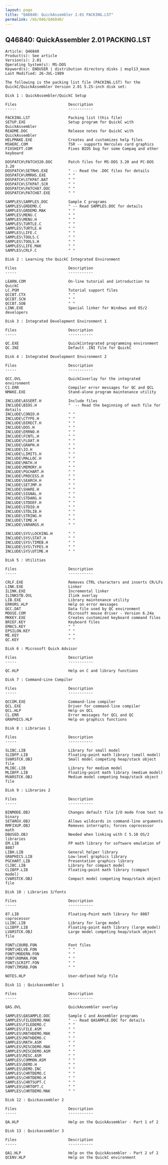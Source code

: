 ```yaml
---
layout: page
title: "Q46840: QuickAssembler 2.01 PACKING.LST"
permalink: /kb/046/Q46840/
---
```


## Q46840: QuickAssembler 2.01 PACKING.LST

	Article: Q46840
	Product(s): See article
	Version(s): 2.01
	Operating System(s): MS-DOS
	Keyword(s): ENDUSER | distribution directory disks | mspl13_masm
	Last Modified: 26-JUL-1989
	
	The following is the packing list file (PACKING.LST) for the
	QuickC/QuickAssembler Version 2.01 5.25-inch disk set:
	
	Disk 1 : QuickAssembler/QuickC Setup
	
	Files                       Description
	-----                       -----------
	
	PACKING.LST                 Packing list (this file)
	SETUP.EXE                   Setup program for QuickC with QuickAssembler
	README.DOC                  Release notes for QuickC with QuickAssembler
	HELPMAKE.EXE                Creates and customizes help files
	MSHERC.COM                  TSR -- supports Hercules card graphics
	FIXSHIFT.COM                Fixes BIOS bug for some Compaq and other keyboard
	
	DOSPATCH\PATCH320.DOC       Patch files for MS-DOS 3.20 and PC-DOS 3.20
	DOSPATCH\SETRHS.EXE         " -- Read the .DOC files for details
	DOSPATCH\RMRHS.EXE          " "
	DOSPATCH\STKPAT.BAT         " "
	DOSPATCH\STKPAT.SCR         " "
	DOSPATCH\PATCH87.DOC        " "
	DOSPATCH\PATCH87.EXE        " "
	
	SAMPLES\SAMPLES.DOC         Sample C programs
	SAMPLES\GRDEMO.C            " -- Read SAMPLES.DOC for details
	SAMPLES\GRDEMO.MAK          " "
	SAMPLES\MENU.C              " "
	SAMPLES\MENU.H              " "
	SAMPLES\TURTLE.C            " "
	SAMPLES\TURTLE.H            " "
	SAMPLES\LIFE.C              " "
	SAMPLES\TOOLS.C             " "
	SAMPLES\TOOLS.H             " "
	SAMPLES\LIFE.MAK            " "
	SAMPLES\CRLF.C              " "
	
	Disk 2 : Learning the QuickC Integrated Environment
	
	Files                       Description
	-----                       -----------
	
	LEARN.COM                   On-line tutorial and introduction to QuickC
	LC.PGM                      Tutorial support files
	QCCBT.CTX                   " "
	QCCBT.SCN                   " "
	QCCBT.SOB                   " "
	LINK.EXE                    Special linker for Windows and OS/2 developers
	
	Disk 3 : Integrated Development Environment 1
	
	Files                       Description
	-----                       -----------
	
	QC.EXE                      QuickCintegrated programming environment
	QC.INI                      Default .INI file for QuickC
	
	Disk 4 : Integrated Development Environment 2
	
	Files                       Description
	-----                       -----------
	
	QCC.OVL                     QuickCoverlay for the integrated environment
	C1.ERR                      Compiler error messages for QC and QCL
	NMAKE.EXE                   Stand-alone program maintenance utility
	
	INCLUDE\ASSERT.H            Include files
	INCLUDE\BIOS.H              "  -- Read the beginning of each file for details
	INCLUDE\CONIO.H             " "
	INCLUDE\CTYPE.H             " "
	INCLUDE\DIRECT.H            " "
	INCLUDE\DOS.H               " "
	INCLUDE\ERRNO.H             " "
	INCLUDE\FCNTL.H             " "
	INCLUDE\FLOAT.H             " "
	INCLUDE\GRAPH.H             " "
	INCLUDE\IO.H                " "
	INCLUDE\LIMITS.H            " "
	INCLUDE\MALLOC.H            " "
	INCLUDE\MATH.H              " "
	INCLUDE\MEMORY.H            " "
	INCLUDE\PGCHART.H           " "
	INCLUDE\PROCESS.H           " "
	INCLUDE\SEARCH.H            " "
	INCLUDE\SETJMP.H            " "
	INCLUDE\SHARE.H             " "
	INCLUDE\SIGNAL.H            " "
	INCLUDE\STDARG.H            " "
	INCLUDE\STDDEF.H            " "
	INCLUDE\STDIO.H             " "
	INCLUDE\STDLIB.H            " "
	INCLUDE\STRING.H            " "
	INCLUDE\TIME.H              " "
	INCLUDE\VARARGS.H           " "
	
	INCLUDE\SYS\LOCKING.H       " "
	INCLUDE\SYS\STAT.H          " "
	INCLUDE\SYS\TIMEB.H         " "
	INCLUDE\SYS\TYPES.H         " "
	INCLUDE\SYS\UTIME.H         " "
	
	Disk 5 : Utilities
	
	Files                       Description
	-----                       -----------
	
	CRLF.EXE                    Removes CTRL characters and inserts CR/LFs
	LINK.EXE                    Linker
	ILINK.EXE                   Incremental linker
	ILINKSTB.OVL                Ilink overlay
	LIB.EXE                     Library maintenance utility
	ERRORS.HLP                  Help on error messages
	QCC.DAT                     Data file used by QC environment
	MOUSE.COM                   Microsoft mouse driver - Version 6.24a
	MKKEY.EXE                   Creates customized keyboard command files
	BRIEF.KEY                   Keyboard files
	EMACS.KEY                   " "
	EPSILON.KEY                 " "
	ME.KEY                      " "
	QC.KEY                      " "
	
	Disk 6 : Microsoft Quick Advisor
	
	Files                       Description
	-----                       -----------
	
	QC.HLP                      Help on C and library functions
	
	Disk 7 : Command-Line Compiler
	
	Files                       Description
	-----                       -----------
	
	QCCOM.EXE                   Command-line compiler
	QCL.EXE                     Driver for command-line compiler
	QCL.HLP                     Help on QCL
	CL.ERR                      Error messages for QCL and QC
	GRAPHICS.HLP                Help on graphics functions
	
	Disk 8 : Libraries 1
	
	Files                       Description
	-----                       -----------
	
	SLIBC.LIB                   Library for small model
	SLIBFP.LIB                  Floating-point math library (small model)
	SVARSTCK.OBJ                Small model competing heap/stack object file
	MLIBC.LIB                   Library for medium model
	MLIBFP.LIB                  Floating-point math library (medium model)
	MVARSTCK.OBJ                Medium model competing heap/stack object file
	
	Disk 9 : Libraries 2
	
	Files                       Description
	-----                       -----------
	
	BINMODE.OBJ                 Changes default file I/O mode from text to binary
	SETARGV.OBJ                 Allows wildcards in command-line arguments
	RMFIXUP.OBJ                 Removes interrupts; forces coprocessor math
	DBUSED.OBJ                  Needed when linking with C 5.10 OS/2 libraries
	EM.LIB                      FP math library for software emulation of 8087
	LIBH.LIB                    General helper library
	GRAPHICS.LIB                Low-level graphics library
	PGCHART.LIB                 Presentation graphics library
	CLIBC.LIB                   Library for compact model
	CLIBFP.LIB                  Floating-point math library (compact model)
	CVARSTCK.OBJ                Compact model competing heap/stack object file
	
	Disk 10 : Libraries 3/fonts
	
	Files                       Description
	-----                       -----------
	
	87.LIB                      Floating-Point math library for 8087 coprocessor
	LLIBC.LIB                   Library for large model
	LLIBFP.LIB                  Floating-point math library (large model)
	LVARSTCK.OBJ                Large model competing heap/stack object file
	
	FONT\COURB.FON              Font files
	FONT\HELVB.FON              " "
	FONT\MODERN.FON             " "
	FONT\ROMAN.FON              " "
	FONT\SCRIPT.FON             " "
	FONT\TMSRB.FON              " "
	
	NOTES.HLP                   User-defined help file
	
	Disk 11 : Quickassembler 1
	
	Files                       Description
	-----                       -----------
	
	QAS.OVL                     QuickAssembler overlay
	
	SAMPLES\QASAMPLE.DOC        Sample C and Assembler programs
	SAMPLES\FILEDEMO.MAK        " -- Read QASAMPLE.DOC for details
	SAMPLES\FILEDEMO.C          " "
	SAMPLES\FILE.ASM            " "
	SAMPLES\MATHDEMO.MAK        " "
	SAMPLES\MATHDEMO.C          " "
	SAMPLES\MATH.ASM            " "
	SAMPLES\MISCDEMO.MAK        " "
	SAMPLES\MISCDEMO.ASM        " "
	SAMPLES\MISC.ASM            " "
	SAMPLES\COMMON.ASM          " "
	SAMPLES\DEMO.H              " "
	SAMPLES\DEMO.INC            " "
	SAMPLES\CHRTDEMO.C          " "
	SAMPLES\CHRTDEMO.H          " "
	SAMPLES\CHRTSUPT.C          " "
	SAMPLES\CHRTOPT.C           " "
	SAMPLES\CHRTDEMO.MAK        " "
	
	Disk 12 : Quickassembler 2
	
	Files                       Description
	-----                       -----------
	
	QA.HLP                      Help on the QuickAssembler - Part 1 of 2
	
	Disk 13 : Quickassembler 3
	
	Files                       Description
	-----                       -----------
	
	QA1.HLP                     Help on the QuickAssembler - Part 2 of 2
	QCENV.HLP                   Help on the QuickC environment
